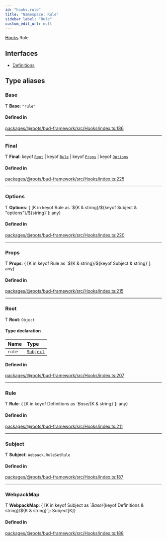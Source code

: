 ```yaml
---
id: "hooks.rule"
title: "Namespace: Rule"
sidebar_label: "Rule"
custom_edit_url: null
---
```


[Hooks](hooks.md).Rule

## Interfaces

- [Definitions](../interfaces/hooks.rule.definitions.md)

## Type aliases

### Base

Ƭ **Base**: ``"rule"``

#### Defined in

[packages/@roots/bud-framework/src/Hooks/index.ts:186](https://github.com/roots/bud/blob/fa18f55d/packages/@roots/bud-framework/src/Hooks/index.ts#L186)

___

### Final

Ƭ **Final**: keyof [`Root`](hooks.rule.md#root) \| keyof [`Rule`](hooks.rule.md#rule) \| keyof [`Props`](hooks.rule.md#props) \| keyof [`Options`](hooks.rule.md#options)

#### Defined in

[packages/@roots/bud-framework/src/Hooks/index.ts:225](https://github.com/roots/bud/blob/fa18f55d/packages/@roots/bud-framework/src/Hooks/index.ts#L225)

___

### Options

Ƭ **Options**: { [K in keyof Rule as \`${K & string}/${keyof Subject & "options"}/${string}\`]: any}

#### Defined in

[packages/@roots/bud-framework/src/Hooks/index.ts:220](https://github.com/roots/bud/blob/fa18f55d/packages/@roots/bud-framework/src/Hooks/index.ts#L220)

___

### Props

Ƭ **Props**: { [K in keyof Rule as \`${K & string}/${keyof Subject & string}\`]: any}

#### Defined in

[packages/@roots/bud-framework/src/Hooks/index.ts:215](https://github.com/roots/bud/blob/fa18f55d/packages/@roots/bud-framework/src/Hooks/index.ts#L215)

___

### Root

Ƭ **Root**: `Object`

#### Type declaration

| Name | Type |
| :------ | :------ |
| `rule` | [`Subject`](hooks.rule.md#subject) |

#### Defined in

[packages/@roots/bud-framework/src/Hooks/index.ts:207](https://github.com/roots/bud/blob/fa18f55d/packages/@roots/bud-framework/src/Hooks/index.ts#L207)

___

### Rule

Ƭ **Rule**: { [K in keyof Definitions as \`${Base}/${K & string}\`]: any}

#### Defined in

[packages/@roots/bud-framework/src/Hooks/index.ts:211](https://github.com/roots/bud/blob/fa18f55d/packages/@roots/bud-framework/src/Hooks/index.ts#L211)

___

### Subject

Ƭ **Subject**: `Webpack.RuleSetRule`

#### Defined in

[packages/@roots/bud-framework/src/Hooks/index.ts:187](https://github.com/roots/bud/blob/fa18f55d/packages/@roots/bud-framework/src/Hooks/index.ts#L187)

___

### WebpackMap

Ƭ **WebpackMap**: { [K in keyof Subject as \`${Base}/${keyof Definitions & string}/${K & string}\`]: Subject[K]}

#### Defined in

[packages/@roots/bud-framework/src/Hooks/index.ts:188](https://github.com/roots/bud/blob/fa18f55d/packages/@roots/bud-framework/src/Hooks/index.ts#L188)
